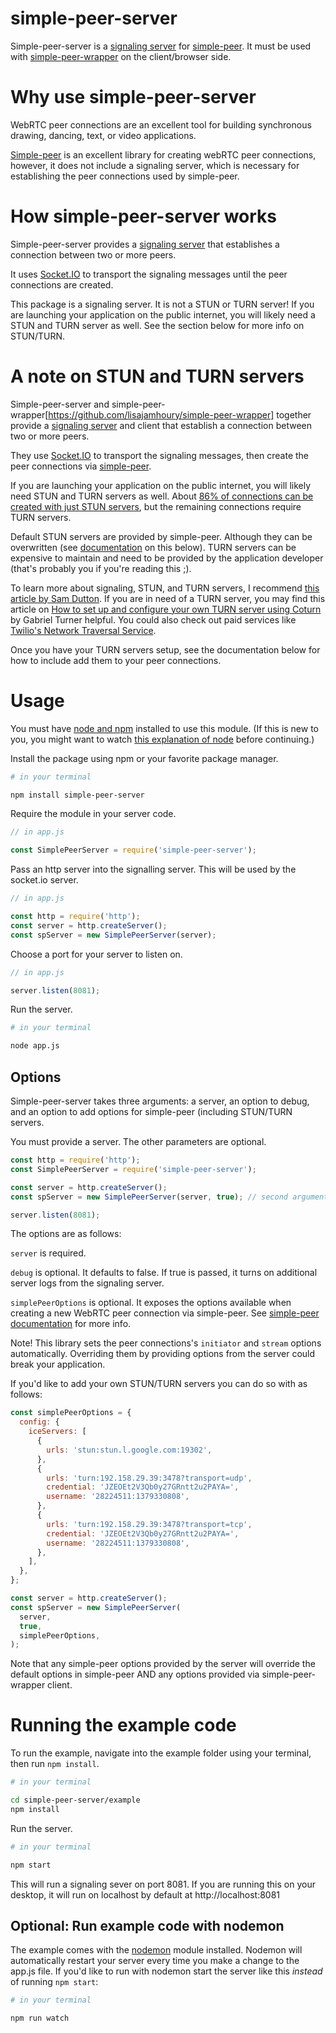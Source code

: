 # simple-peer-server

Simple-peer-server is a [signaling server](https://developer.mozilla.org/en-US/docs/Web/API/WebRTC_API/Signaling_and_video_calling) for [simple-peer](https://github.com/feross/simple-peer). It must be used with [simple-peer-wrapper](https://github.com/lisajamhoury/simple-peer-wrapper) on the client/browser side.

# Why use simple-peer-server

WebRTC peer connections are an excellent tool for building synchronous drawing, dancing, text, or video applications.

[Simple-peer](https://github.com/feross/simple-peer) is an excellent library for creating webRTC peer connections, however, it does not include a signaling server, which is necessary for establishing the peer connections used by simple-peer.

# How simple-peer-server works

Simple-peer-server provides a [signaling server](https://developer.mozilla.org/en-US/docs/Web/API/WebRTC_API/Signaling_and_video_calling) that establishes a connection between two or more peers.

It uses [Socket.IO](https://socket.io/) to transport the signaling messages until the peer connections are created.

This package is a signaling server. It is not a STUN or TURN server! If you are launching your application on the public internet, you will likely need a STUN and TURN server as well. See the section below for more info on STUN/TURN.

# A note on STUN and TURN servers

Simple-peer-server and simple-peer-wrapper[https://github.com/lisajamhoury/simple-peer-wrapper] together provide a [signaling server](https://developer.mozilla.org/en-US/docs/Web/API/WebRTC_API/Signaling_and_video_calling) and client that establish a connection between two or more peers.

They use [Socket.IO](https://socket.io/) to transport the signaling messages, then create the peer connections via [simple-peer](https://github.com/feross/simple-peer).

If you are launching your application on the public internet, you will likely need STUN and TURN servers as well. About [86% of connections can be created with just STUN servers](https://www.html5rocks.com/en/tutorials/webrtc/infrastructure/), but the remaining connections require TURN servers.

Default STUN servers are provided by simple-peer. Although they can be overwritten (see [documentation](#new-simplepeerwrapperoptions) on this below). TURN servers can be expensive to maintain and need to be provided by the application developer (that's probably you if you're reading this ;).

To learn more about signaling, STUN, and TURN servers, I recommend [this article by Sam Dutton](https://www.html5rocks.com/en/tutorials/webrtc/infrastructure/). If you are in need of a TURN server, you may find this article on [How to set up and configure your own TURN server using Coturn](https://gabrieltanner.org/blog/turn-server) by Gabriel Turner helpful. You could also check out paid services like [Twilio's Network Traversal Service](https://www.twilio.com/stun-turn).

Once you have your TURN servers setup, see the documentation below for how to include add them to your peer connections.

# Usage

You must have [node and npm](https://nodejs.org/en/download/) installed to use this module. (If this is new to you, you might want to watch [this explanation of node](https://www.youtube.com/watch?v=FjWbUK2HdCo&t=0s) before continuing.)

Install the package using npm or your favorite package manager.

```bash
# in your terminal

npm install simple-peer-server
```

Require the module in your server code.

```javascript
// in app.js

const SimplePeerServer = require('simple-peer-server');
```

Pass an http server into the signalling server. This will be used by the socket.io server.

```javascript
// in app.js

const http = require('http');
const server = http.createServer();
const spServer = new SimplePeerServer(server);
```

Choose a port for your server to listen on.

```javascript
// in app.js

server.listen(8081);
```

Run the server.

```bash
# in your terminal

node app.js
```

## Options

Simple-peer-server takes three arguments: a server, an option to debug, and an option to add options for simple-peer (including STUN/TURN servers.

You must provide a server. The other parameters are optional.

```javascript
const http = require('http');
const SimplePeerServer = require('simple-peer-server');

const server = http.createServer();
const spServer = new SimplePeerServer(server, true); // second argument turns on console logging from server

server.listen(8081);
```

The options are as follows:

`server` is required.

`debug` is optional. It defaults to false. If true is passed, it turns on additional server logs from the signaling server.

`simplePeerOptions` is optional. It exposes the options available when creating a new WebRTC peer connection via simple-peer. See [simple-peer documentation](https://github.com/feross/simple-peer#peer--new-peeropts) for more info.

Note! This library sets the peer connections's `initiator` and `stream` options automatically. Overriding them by providing options from the server could break your application.

If you'd like to add your own STUN/TURN servers you can do so with as follows:

```javascript
const simplePeerOptions = {
  config: {
    iceServers: [
      {
        urls: 'stun:stun.l.google.com:19302',
      },
      {
        urls: 'turn:192.158.29.39:3478?transport=udp',
        credential: 'JZEOEt2V3Qb0y27GRntt2u2PAYA=',
        username: '28224511:1379330808',
      },
      {
        urls: 'turn:192.158.29.39:3478?transport=tcp',
        credential: 'JZEOEt2V3Qb0y27GRntt2u2PAYA=',
        username: '28224511:1379330808',
      },
    ],
  },
};

const server = http.createServer();
const spServer = new SimplePeerServer(
  server,
  true,
  simplePeerOptions,
);
```

Note that any simple-peer options provided by the server will override the default options in simple-peer AND any options provided via simple-peer-wrapper client.

# Running the example code

To run the example, navigate into the example folder using your terminal, then run `npm install`.

```bash
# in your terminal

cd simple-peer-server/example
npm install
```

Run the server.

```bash
# in your terminal

npm start
```

This will run a signaling sever on port 8081. If you are running this on your desktop, it will run on localhost by default at http://localhost:8081

## Optional: Run example code with nodemon

The example comes with the [nodemon](https://www.npmjs.com/package/nodemon) module installed. Nodemon will automatically restart your server every time you make a change to the app.js file. If you'd like to run with nodemon start the server like this _instead_ of running `npm start`:

```bash
# in your terminal

npm run watch
```
